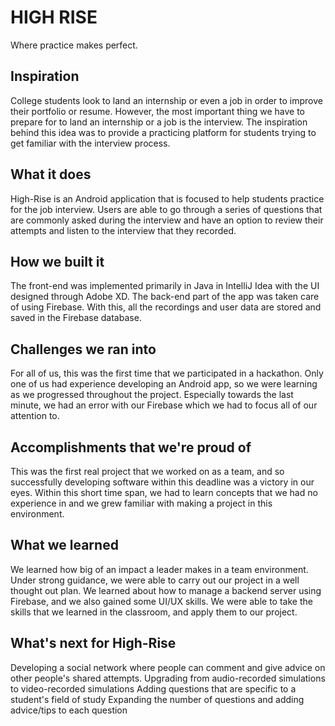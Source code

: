 # HIGH RISE
Where practice makes perfect.


## Inspiration
College students look to land an internship or even a job in order to improve their portfolio or resume. However, the most important thing we have to prepare for to land an internship or a job is the interview. The inspiration behind this idea was to provide a practicing platform for students trying to get familiar with the interview process.

## What it does
High-Rise is an Android application that is focused to help students practice for the job interview. Users are able to go through a series of questions that are commonly asked during the interview and have an option to review their attempts and listen to the interview that they recorded.

## How we built it
The front-end was implemented primarily in Java in IntelliJ Idea with the UI designed through Adobe XD. The back-end part of the app was taken care of using Firebase. With this, all the recordings and user data are stored and saved in the Firebase database.

## Challenges we ran into
For all of us, this was the first time that we participated in a hackathon. Only one of us had experience developing an Android app, so we were learning as we progressed throughout the project. Especially towards the last minute, we had an error with our Firebase which we had to focus all of our attention to.

## Accomplishments that we're proud of
This was the first real project that we worked on as a team, and so successfully developing software within this deadline was a victory in our eyes. Within this short time span, we had to learn concepts that we had no experience in and we grew familiar with making a project in this environment.

## What we learned
We learned how big of an impact a leader makes in a team environment. Under strong guidance, we were able to carry out our project in a well thought out plan. We learned about how to manage a backend server using Firebase, and we also gained some UI/UX skills. We were able to take the skills that we learned in the classroom, and apply them to our project.

## What's next for High-Rise
Developing a social network where people can comment and give advice on other people's shared attempts.
Upgrading from audio-recorded simulations to video-recorded simulations
Adding questions that are specific to a student's field of study
Expanding the number of questions and adding advice/tips to each question

